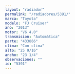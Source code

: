 ```yaml
---
layout: "radiador"
permalink: "/radiadores/5391/"
marca: "Toyota"
modelo: "FJ Cruiser"
ano: "2013"
motor: "V6 4.0"
transmision: "Automática"
parte: "433866"
clima: "Con clima"
alto: "25 9/16"
ancho: "23 1/4"
observaciones: ""
id: "5391"
---
```


